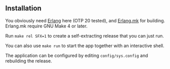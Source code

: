 ## Installation

You obviously need [Erlang] here (OTP 20 tested), and [Erlang.mk] for building.
Erlang.mk require GNU Make 4 or later.

Run `make rel SFX=1` to create a self-extracting release that you can just run.

You can also use `make run` to start the app together with an interactive shell.

The application can be configured by editing `config/sys.config` and rebuilding
the release.

[Erlang]: https://www.erlang.org/downloads
[Erlang.mk]: https://erlang.mk
